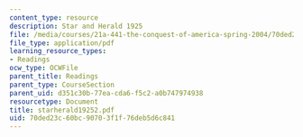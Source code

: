 ```yaml
---
content_type: resource
description: Star and Herald 1925
file: /media/courses/21a-441-the-conquest-of-america-spring-2004/70ded23c60bc90703f1f76deb5d6c841_starherald19252.pdf
file_type: application/pdf
learning_resource_types:
- Readings
ocw_type: OCWFile
parent_title: Readings
parent_type: CourseSection
parent_uid: d351c30b-77ea-cda6-f5c2-a0b747974938
resourcetype: Document
title: starherald19252.pdf
uid: 70ded23c-60bc-9070-3f1f-76deb5d6c841
---
```

